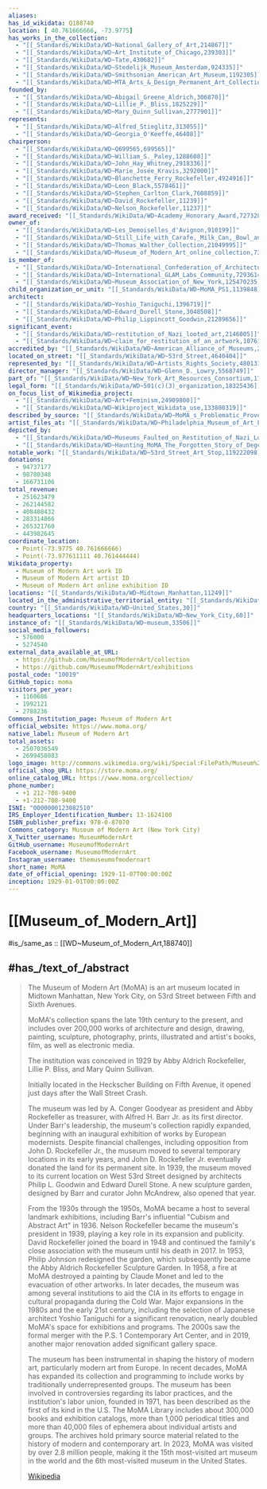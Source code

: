 ```yaml
---
aliases:
has_id_wikidata: Q188740
location: [ 40.761666666, -73.9775]
has_works_in_the_collection:
  - "[[_Standards/WikiData/WD~National_Gallery_of_Art,214867]]"
  - "[[_Standards/WikiData/WD~Art_Institute_of_Chicago,239303]]"
  - "[[_Standards/WikiData/WD~Tate,430682]]"
  - "[[_Standards/WikiData/WD~Stedelijk_Museum_Amsterdam,924335]]"
  - "[[_Standards/WikiData/WD~Smithsonian_American_Art_Museum,1192305]]"
  - "[[_Standards/WikiData/WD~MTA_Arts_&_Design_Permanent_Art_Collection,119144561]]"
founded_by:
  - "[[_Standards/WikiData/WD~Abigail_Greene_Aldrich,306870]]"
  - "[[_Standards/WikiData/WD~Lillie_P._Bliss,1825229]]"
  - "[[_Standards/WikiData/WD~Mary_Quinn_Sullivan,2777901]]"
represents:
  - "[[_Standards/WikiData/WD~Alfred_Stieglitz,313055]]"
  - "[[_Standards/WikiData/WD~Georgia_O'Keeffe,46408]]"
chairperson:
  - "[[_Standards/WikiData/WD~Q699565,699565]]"
  - "[[_Standards/WikiData/WD~William_S._Paley,1288608]]"
  - "[[_Standards/WikiData/WD~John_Hay_Whitney,2918336]]"
  - "[[_Standards/WikiData/WD~Marie_Josée_Kravis,3292000]]"
  - "[[_Standards/WikiData/WD~Blanchette_Ferry_Rockefeller,4924916]]"
  - "[[_Standards/WikiData/WD~Leon_Black,5578461]]"
  - "[[_Standards/WikiData/WD~Stephen_Carlton_Clark,7608859]]"
  - "[[_Standards/WikiData/WD~David_Rockefeller,11239]]"
  - "[[_Standards/WikiData/WD~Nelson_Rockefeller,11237]]"
award_received: "[[_Standards/WikiData/WD~Academy_Honorary_Award,727328]]"
owner_of:
  - "[[_Standards/WikiData/WD~Les_Demoiselles_d'Avignon,910199]]"
  - "[[_Standards/WikiData/WD~Still_Life_with_Carafe,_Milk_Can,_Bowl_and_Orange,18614635]]"
  - "[[_Standards/WikiData/WD~Thomas_Walther_Collection,21049995]]"
  - "[[_Standards/WikiData/WD~Museum_of_Modern_Art_online_collection,73268604]]"
is_member_of:
  - "[[_Standards/WikiData/WD~International_Confederation_of_Architectural_Museums,1110138]]"
  - "[[_Standards/WikiData/WD~International_GLAM_Labs_Community,72936141]]"
  - "[[_Standards/WikiData/WD~Museum_Association_of_New_York,125470235]]"
child_organization_or_unit: "[[_Standards/WikiData/WD~MoMA_PS1,1139848]]"
architect:
  - "[[_Standards/WikiData/WD~Yoshio_Taniguchi,1396719]]"
  - "[[_Standards/WikiData/WD~Edward_Durell_Stone,3048508]]"
  - "[[_Standards/WikiData/WD~Philip_Lippincott_Goodwin,21289656]]"
significant_event:
  - "[[_Standards/WikiData/WD~restitution_of_Nazi_looted_art,2146005]]"
  - "[[_Standards/WikiData/WD~claim_for_restitution_of_an_artwork,107614552]]"
accredited_by: "[[_Standards/WikiData/WD~American_Alliance_of_Museums,2842849]]"
located_on_street: "[[_Standards/WikiData/WD~53rd_Street,4640404]]"
represented_by: "[[_Standards/WikiData/WD~Artists_Rights_Society,4801318]]"
director_manager: "[[_Standards/WikiData/WD~Glenn_D._Lowry,5568749]]"
part_of: "[[_Standards/WikiData/WD~New_York_Art_Resources_Consortium,17148329]]"
legal_form: "[[_Standards/WikiData/WD~501(c)(3)_organization,18325436]]"
on_focus_list_of_Wikimedia_project:
  - "[[_Standards/WikiData/WD~Art+Feminism,24909800]]"
  - "[[_Standards/WikiData/WD~Wikiproject_Wikidata_use,133800319]]"
described_by_source: "[[_Standards/WikiData/WD~MoMA_s_Problematic_Provenances,58323582]]"
artist_files_at: "[[_Standards/WikiData/WD~Philadelphia_Museum_of_Art_Library_and_Archives,89574171]]"
depicted_by:
  - "[[_Standards/WikiData/WD~Museums_Faulted_on_Restitution_of_Nazi_Looted_Art,96782073]]"
  - "[[_Standards/WikiData/WD~Haunting_MoMA_The_Forgotten_Story_of_Degenerate_Dealer_Alfred_Flechtheim,107979493]]"
notable_work: "[[_Standards/WikiData/WD~53rd_Street_Art_Stop,119222098]]"
donations:
  - 94737177
  - 98780348
  - 166731106
total_revenue:
  - 251623479
  - 262144582
  - 408408432
  - 283314866
  - 265321760
  - 443982645
coordinate_location:
  - Point(-73.9775 40.761666666)
  - Point(-73.977611111 40.761444444)
Wikidata_property:
  - Museum of Modern Art work ID
  - Museum of Modern Art artist ID
  - Museum of Modern Art online exhibition ID
locations: "[[_Standards/WikiData/WD~Midtown_Manhattan,11249]]"
located_in_the_administrative_territorial_entity: "[[_Standards/WikiData/WD~Manhattan,11299]]"
country: "[[_Standards/WikiData/WD~United_States,30]]"
headquarters_locations: "[[_Standards/WikiData/WD~New_York_City,60]]"
instance_of: "[[_Standards/WikiData/WD~museum,33506]]"
social_media_followers:
  - 576000
  - 5274540
external_data_available_at_URL:
  - https://github.com/MuseumofModernArt/collection
  - https://github.com/MuseumofModernArt/exhibitions
postal_code: "10019"
GitHub_topic: moma
visitors_per_year:
  - 1160686
  - 1992121
  - 2788236
Commons_Institution_page: Museum of Modern Art
official_website: https://www.moma.org/
native_label: Museum of Modern Art
total_assets:
  - 2507036549
  - 2699458083
logo_image: http://commons.wikimedia.org/wiki/Special:FilePath/Museum%20of%20Modern%20Art%20logo.svg
official_shop_URL: https://store.moma.org/
online_catalog_URL: https://www.moma.org/collection/
phone_number:
  - +1 212-708-9400
  - +1-212-708-9400
ISNI: "0000000123082510"
IRS_Employer_Identification_Number: 13-1624100
ISBN_publisher_prefix: 978-0-87070
Commons_category: Museum of Modern Art (New York City)
X_Twitter_username: MuseumModernArt
GitHub_username: MuseumofModernArt
Facebook_username: MuseumofModernArt
Instagram_username: themuseumofmodernart
short_name: MoMA
date_of_official_opening: 1929-11-07T00:00:00Z
inception: 1929-01-01T00:00:00Z
---
```


# [[Museum_of_Modern_Art]] 

#is_/same_as :: [[WD~Museum_of_Modern_Art,188740]] 

## #has_/text_of_/abstract 

> The Museum of Modern Art (MoMA) is an art museum located in Midtown Manhattan, 
> New York City, on 53rd Street between Fifth and Sixth Avenues. 
> 
> MoMA's collection spans the late 19th century to the present, 
> and includes over 200,000 works of architecture and design, drawing, painting, sculpture, photography, prints, illustrated and artist's books, film, as well as electronic media.
>
> The institution was conceived in 1929 by Abby Aldrich Rockefeller, Lillie P. Bliss, and Mary Quinn Sullivan. 
> 
> Initially located in the Heckscher Building on Fifth Avenue, 
> it opened just days after the Wall Street Crash. 
> 
> The museum was led by A. Conger Goodyear as president and Abby Rockefeller as treasurer, with Alfred H. Barr Jr. as its first director. Under Barr's leadership, the museum's collection rapidly expanded, beginning with an inaugural exhibition of works by European modernists. Despite financial challenges, including opposition from John D. Rockefeller Jr., the museum moved to several temporary locations in its early years, and John D. Rockefeller Jr. eventually donated the land for its permanent site. In 1939, the museum moved to its current location on West 53rd Street designed by architects Philip L. Goodwin and Edward Durell Stone. A new sculpture garden, designed by Barr and curator John McAndrew, also opened that year.
>
> From the 1930s through the 1950s, MoMA became a host to several landmark exhibitions, including Barr's influential "Cubism and Abstract Art" in 1936. Nelson Rockefeller became the museum's president in 1939, playing a key role in its expansion and publicity. David Rockefeller joined the board in 1948 and continued the family's close association with the museum until his death in 2017. In 1953, Philip Johnson redesigned the garden, which subsequently became the Abby Aldrich Rockefeller Sculpture Garden. In 1958, a fire at MoMA destroyed a painting by Claude Monet and led to the evacuation of other artworks. In later decades, the museum was among several institutions to aid the CIA in its efforts to engage in cultural propaganda during the Cold War. Major expansions in the 1980s and the early 21st century, including the selection of Japanese architect Yoshio Taniguchi for a significant renovation, nearly doubled MoMA's space for exhibitions and programs. The 2000s saw the formal merger with the P.S. 1 Contemporary Art Center, and in 2019, another major renovation added significant gallery space.
>
> The museum has been instrumental in shaping the history of modern art, particularly modern art from Europe. In recent decades, MoMA has expanded its collection and programming to include works by traditionally underrepresented groups. The museum has been involved in controversies regarding its labor practices, and the institution's labor union, founded in 1971, has been described as the first of its kind in the U.S. The MoMA Library includes about 300,000 books and exhibition catalogs, more than 1,000 periodical titles and more than 40,000 files of ephemera about individual artists and groups. The archives hold primary source material related to the history of modern and contemporary art. In 2023, MoMA was visited by over 2.8 million people, making it the 15th most-visited art museum in the world and the 6th most-visited museum in the United States.
>
> [Wikipedia](https://en.wikipedia.org/wiki/Museum%20of%20Modern%20Art) 

